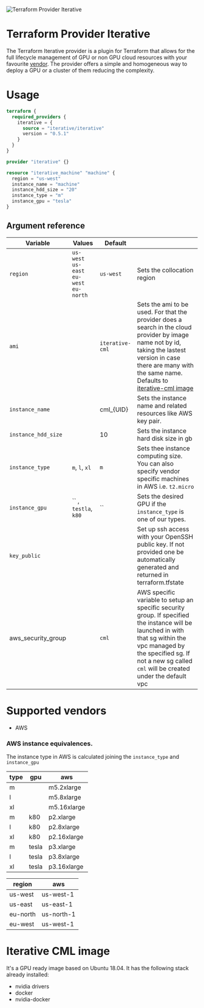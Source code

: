 ![Terraform Provider Iterative](https://user-images.githubusercontent.com/414967/98701372-7f60d700-2379-11eb-90d0-47b5eeb22658.png)

# Terraform Provider Iterative

The Terraform Iterative provider is a plugin for Terraform that allows for the
full lifecycle management of GPU or non GPU cloud resources with your favourite
[vendor](#supported-vendors). The provider offers a simple and homogeneous way
to deploy a GPU or a cluster of them reducing the complexity.

# Usage

```tf
terraform {
  required_providers {
    iterative = {
      source = "iterative/iterative"
      version = "0.5.1"
    }
  }
}

provider "iterative" {}

resource "iterative_machine" "machine" {
  region = "us-west"
  instance_name = "machine"
  instance_hdd_size = "20"
  instance_type = "m"
  instance_gpu = "tesla"
}
```

## Argument reference

| Variable            | Values                                   | Default                                                          |                                                                                                                                                                                                                                           |
| ------------------- | ---------------------------------------- | ---------------------------------------------------------------- | ----------------------------------------------------------------------------------------------------------------------------------------------------------------------------------------------------------------------------------------- |
| `region`            | `us-west` `us-east` `eu-west` `eu-north` | `us-west`                                                        | Sets the collocation region                                                                                                                                                                                                               |
| `ami`               |                                          | `iterative-cml`                                                  | Sets the ami to be used. For that the provider does a search in the cloud provider by image name not by id, taking the lastest version in case there are many with the same name. Defaults to [iterative-cml image](#iterative-cml-image) |
| `instance_name`     |                                          | cml\_{UID}                                                       | Sets the instance name and related resources like AWS key pair.                                                                                                                                                                           |
| `instance_hdd_size` |                                          | 10                                                               | Sets the instance hard disk size in gb                                                                                                                                                                                                    |
| `instance_type`     | `m`, `l`, `xl`                           | `m`                                                              | Sets thee instance computing size. You can also specify vendor specific machines in AWS i.e. `t2.micro`                                                                                                                                   |
| `instance_gpu`      | `` , `testla`, `k80` | ``                | Sets the desired GPU if the `instance_type` is one of our types. |
| `key_public`        |                                          |                                                                  | Set up ssh access with your OpenSSH public key. If not provided one be automatically generated and returned in terraform.tfstate                                                                                                          |
| aws_security_group  |                                          | `cml`                                                            | AWS specific variable to setup an specific security group. If specified the instance will be launched in with that sg within the vpc managed by the specified sg. If not a new sg called `cml` will be created under the default vpc      |

# Supported vendors

- AWS

### AWS instance equivalences.

The instance type in AWS is calculated joining the `instance_type` and
`instance_gpu`

| type | gpu   | aws         |
| ---- | ----- | ----------- |
| m    |       | m5.2xlarge  |
| l    |       | m5.8xlarge  |
| xl   |       | m5.16xlarge |
| m    | k80   | p2.xlarge   |
| l    | k80   | p2.8xlarge  |
| xl   | k80   | p2.16xlarge |
| m    | tesla | p3.xlarge   |
| l    | tesla | p3.8xlarge  |
| xl   | tesla | p3.16xlarge |

| region   | aws        |
| -------- | ---------- |
| us-west  | us-west-1  |
| us-east  | us-east-1  |
| eu-north | us-north-1 |
| eu-west  | us-west-1  |

# Iterative CML image

It's a GPU ready image based on Ubuntu 18.04. It has the following stack already
installed:

- nvidia drivers
- docker
- nvidia-docker
